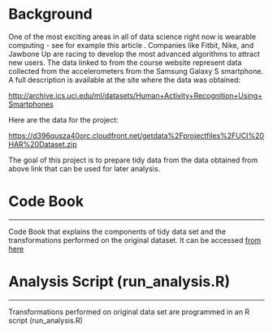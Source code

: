 # Background #

One of the most exciting areas in all of data science right now is wearable computing - see for example this article . Companies like Fitbit, Nike, and Jawbone Up are racing to develop the most advanced algorithms to attract new users. The data linked to from the course website represent data collected from the accelerometers from the Samsung Galaxy S smartphone. A full description is available at the site where the data was obtained: 

http://archive.ics.uci.edu/ml/datasets/Human+Activity+Recognition+Using+Smartphones 

Here are the data for the project: 

https://d396qusza40orc.cloudfront.net/getdata%2Fprojectfiles%2FUCI%20HAR%20Dataset.zip 

The goal of this project is to prepare tidy data from the data obtained from above link that can be used for later analysis.

# Code Book #
-------------

Code Book that explains the components of tidy data set and the transformations performed on the original dataset. It can be accessed [from here](https://github.com/nagarajanchinnasamy/GettingAndCleaningDataCourseProject/blob/master/CodeBook.md)

# Analysis Script (run_analysis.R) #
------------------------------------

Transformations performed on original data set are programmed in an R script (run_analysis.R)
